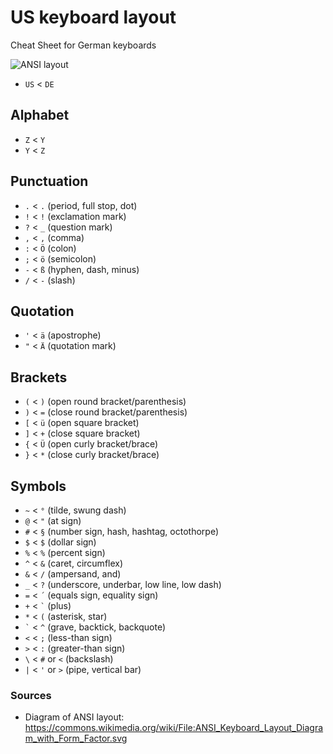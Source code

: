 # US keyboard layout
Cheat Sheet for German keyboards

![ANSI layout](https://upload.wikimedia.org/wikipedia/commons/3/37/ANSI_Keyboard_Layout_Diagram_with_Form_Factor.svg)

- `US` < `DE`

## Alphabet

- `Z` < `Y`
- `Y` < `Z`

## Punctuation

- `.` < `.` (period, full stop, dot)
- `!` < `!` (exclamation mark)
- `?` < `_` (question mark)
- `,` < `,` (comma)
- `:` < `Ö` (colon)
- `;` < `ö` (semicolon)
- `-` < `ß` (hyphen, dash, minus)
- `/` < `-` (slash)

## Quotation

- `'` < `ä` (apostrophe)
- `"` < `Ä` (quotation mark)

## Brackets

- `(` < `)` (open round bracket/parenthesis)
- `)` < `=` (close round bracket/parenthesis)
- `[` < `ü` (open square bracket)
- `]` < `+` (close square bracket)
- `{` < `Ü` (open curly bracket/brace)
- `}` < `*` (close curly bracket/brace)


## Symbols

- `~` < `°` (tilde, swung dash)
- `@` < `"` (at sign)
- `#` < `§` (number sign, hash, hashtag, octothorpe)
- `$` < `$` (dollar sign)
- `%` < `%` (percent sign)
- `^` < `&` (caret, circumflex)
- `&` < `/` (ampersand, and)
- `_` < `?` (underscore, underbar, low line, low dash)
- `=` < `´` (equals sign, equality sign)
- `+` < `` ` `` (plus)
- `*` < `(` (asterisk, star)
- `` ` `` < `^` (grave, backtick, backquote)
- `<` < `;` (less-than sign)
- `>` < `:` (greater-than sign)
- `\` < `#` or `<` (backslash)
- `|` < `'` or `>` (pipe, vertical bar)

### Sources

- Diagram of ANSI layout: https://commons.wikimedia.org/wiki/File:ANSI_Keyboard_Layout_Diagram_with_Form_Factor.svg
